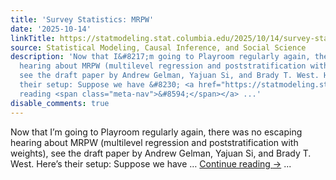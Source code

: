```yaml
---
title: 'Survey Statistics: MRPW'
date: '2025-10-14'
linkTitle: https://statmodeling.stat.columbia.edu/2025/10/14/survey-statistics-mrpw/
source: Statistical Modeling, Causal Inference, and Social Science
description: 'Now that I&#8217;m going to Playroom regularly again, there was no escaping
  hearing about MRPW (multilevel regression and poststratification with weights),
  see the draft paper by Andrew Gelman, Yajuan Si, and Brady T. West. Here&#8217;s
  their setup: Suppose we have &#8230; <a href="https://statmodeling.stat.columbia.edu/2025/10/14/survey-statistics-mrpw/">Continue
  reading <span class="meta-nav">&#8594;</span></a> ...'
disable_comments: true
---
```

Now that I&#8217;m going to Playroom regularly again, there was no escaping hearing about MRPW (multilevel regression and poststratification with weights), see the draft paper by Andrew Gelman, Yajuan Si, and Brady T. West. Here&#8217;s their setup: Suppose we have &#8230; <a href="https://statmodeling.stat.columbia.edu/2025/10/14/survey-statistics-mrpw/">Continue reading <span class="meta-nav">&#8594;</span></a> ...